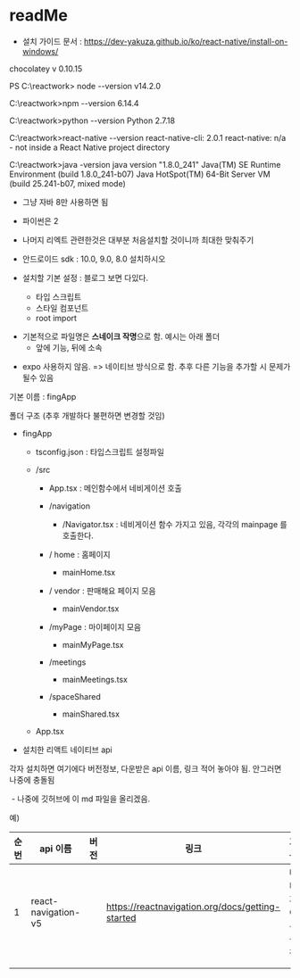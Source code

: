 # readMe

* 설치 가이드 문서 : https://dev-yakuza.github.io/ko/react-native/install-on-windows/



chocolatey v 0.10.15

PS C:\reactwork> node --version
v14.2.0

C:\reactwork>npm --version
6.14.4

C:\reactwork>python --version
Python 2.7.18

C:\reactwork>react-native --version
react-native-cli: 2.0.1
react-native: n/a - not inside a React Native project directory

C:\reactwork>java -version
java version "1.8.0_241"
Java(TM) SE Runtime Environment (build 1.8.0_241-b07)
Java HotSpot(TM) 64-Bit Server VM (build 25.241-b07, mixed mode)

* 그냥 자바 8만 사용하면 됨

* 파이썬은 2

* 나머지 리엑트 관련한것은 대부분 처음설치할 것이니까 최대한 맞춰주기

  



* 안드로이드 sdk : 10.0, 9.0, 8.0 설치하시오

  

* 설치할 기본 설정 : 블로그 보면 다있다. 
  * 타입 스크립트
  * 스타일 컴포넌트
  * root import

- 기본적으로 파일명은 **스네이크 작명**으로 함.  예시는 아래 폴더
  - 앞에 기능, 뒤에 소속

* expo 사용하지 않음. => 네이티브 방식으로 함. 추후 다른 기능을 추가할 시 문제가 될수 있음



기본 이름 : fingApp



폴더 구조 (추후 개발하다 불편하면 변경할 것임)

* fingApp

  * tsconfig.json : 타입스크립트 설정파일

  * /src

    * App.tsx : 메인함수에서 네비게이션 호출

    * /navigation 

      * /Navigator.tsx : 네비게이션 함수 가지고 있음, 각각의 mainpage 를 호출한다.

    * / home  : 홈페이지

      * mainHome.tsx

    * / vendor : 판매해요 페이지 모음

      * mainVendor.tsx

    * /myPage : 마이페이지 모음

      * mainMyPage.tsx

    * /meetings

      * mainMeetings.tsx

    * /spaceShared

      * mainShared.tsx

        

  * App.tsx 



* 설치한 리액트 네이티브 api

각자 설치하면 여기에다 버전정보, 다운받은 api 이름, 링크 적어 놓아야 됨. 안그러면 나중에 충돌됨

​		- 나중에 깃허브에 이 md 파일을 올리겠음. 

예) 

| 순번 | api 이름            | 버전 | 링크                                             | 기능            |
| ---- | ------------------- | ---- | ------------------------------------------------ | --------------- |
| 1    | react-navigation-v5 |      | https://reactnavigation.org/docs/getting-started | 네비게이션 설정 |
|      |                     |      |                                                  |                 |
|      |                     |      |                                                  |                 |



